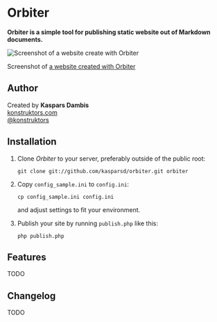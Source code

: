 # Orbiter

**Orbiter is a simple tool for publishing static website out of Markdown documents.**

![Screenshot of a website create with Orbiter](https://raw.github.com/kasparsd/orbiter/master/screenshot.png)

Screenshot of [a website created with Orbiter](http://konstruktors.com/articles/)


## Author

Created by **Kaspars Dambis**  
[konstruktors.com](http://konstruktors.com)  
[@konstruktors](http://twitter.com/konstruktors)


## Installation

1.  Clone *Orbiter* to your server, preferably outside of the public root:

		git clone git://github.com/kasparsd/orbiter.git orbiter
		
2. 	Copy `config_sample.ini` to `config.ini`:

		cp config_sample.ini config.ini
		
	and adjust settings to fit your environment.
	
3. 	Publish your site by running `publish.php` like this:

		php publish.php


## Features

TODO

## Changelog

TODO


